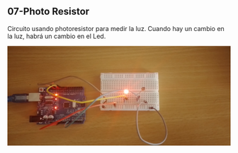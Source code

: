 ## 07-Photo Resistor
Circuito usando photoresistor para medir la luz. Cuando hay un cambio en la luz, habrá un cambio en el Led.

![alt text](./circuito/circuito.jpg)